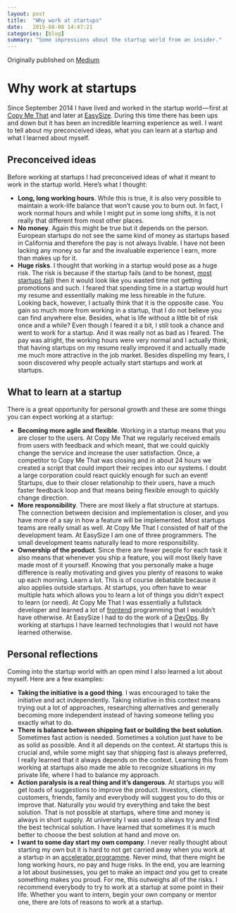 ```yaml
---
layout: post
title:  "Why work at startups"
date:   2015-08-08 14:47:21
categories: [blog]
summary: "Some impressions about the startup world from an insider."
---
```

Originally published on [Medium](https://medium.com/easysize-guests-wall/why-work-at-startups-305425d14b39)

# Why work at startups
Since September 2014 I have lived and worked in the startup world — first at [Copy Me That](http://www.copymethat.com/) and later at [EasySize](http://www.easysize.me/). During this time there has been ups and down but it has been an incredible learning experience as well. I want to tell about my preconceived ideas, what you can learn at a startup and what I learned about myself.

## Preconceived ideas
Before working at startups I had preconceived ideas of what it meant to work in the startup world. Here’s what I thought:

- **Long, long working hours**. While this is true, it is also very possible to maintain a work-life balance that won’t cause you to burn out. In fact, I work normal hours and while I might put in some long shifts, it is not really that different from most other places.
- **No money**. Again this might be true but it depends on the person. European startups do not see the same kind of money as startups based in California and therefore the pay is not always livable. I have not been lacking any money so far and the invaluable experience I earn, more than makes up for it.
- **Huge risks**. I thought that working in a startup would pose as a huge risk. The risk is because if the startup fails (and to be honest, [most startups fail](http://fortune.com/2014/09/25/why-startups-fail-according-to-their-founders/)) then it would look like you wasted time not getting promotions and such. I feared that spending time in a startup would hurt my resume and essentially making me less hireable in the future. Looking back, however, I actually think that it is the opposite case. You gain so much more from working in a startup, that I do not believe you can find anywhere else. Besides, what is life without a little bit of risk once and a while?
Even though I feared it a bit, I still took a chance and went to work for a startup. And it was really not as bad as I feared. The pay was alright, the working hours were very normal and I actually think, that having startups on my resume really improved it and actually made me much more attractive in the job market. Besides dispelling my fears, I soon discovered why people actually start startups and work at startups.

## What to learn at a startup
There is a great opportunity for personal growth and these are some things you can expect working at a startup:

- **Becoming more agile and flexible**. Working in a startup means that you are closer to the users. At Copy Me That we regularly received emails from users with feedback and which meant, that we could quickly change the service and increase the user satisfaction. Once, a competitor to Copy Me That was closing and in about 24 hours we created a script that could import their recipes into our systems. I doubt a large corporation could react quickly enough for such an event! Startups, due to their closer relationship to their users, have a much faster feedback loop and that means being flexible enough to quickly change direction.
- **More responsibility**. There are most likely a flat structure at startups. The connection between decision and implementation is closer, and you have more of a say in how a feature will be implemented. Most startups teams are really small as well. At Copy Me That I consisted of half of the development team. At EasySize I am one of three programmers. The small development teams naturally lead to more responsibility.
- **Ownership of the product**. Since there are fewer people for each task it also means that whenever you ship a feature, you will most likely have made most of it yourself. Knowing that you personally make a huge difference is really motivating and gives you plenty of reasons to wake up each morning.
Learn a lot. This is of course debatable because it also applies outside startups. At startups, you often have to wear multiple hats which allows you to learn a lot of things you didn’t expect to learn (or need). At Copy Me That I was essentially a fullstack developer and learned a lot of [frontend](http://en.wikipedia.org/wiki/Front_and_back_ends) programming that I wouldn’t have otherwise. At EasySize I had to do the work of a [DevOps](http://en.wikipedia.org/wiki/DevOps). By working at startups I have learned technologies that I would not have learned otherwise.

## Personal reflections
Coming into the startup world with an open mind I also learned a lot about myself. Here are a few examples:

- **Taking the initiative is a good thing**. I was encouraged to take the initiative and act independently. Taking initiative in this context means trying out a lot of approaches, researching alternatives and generally becoming more independent instead of having someone telling you exactly what to do.
- **There is balance between shipping fast or building the best solution**. Sometimes fast action is needed. Sometimes a solution just have to be as solid as possible. And it all depends on the context. At startups this is crucial and, while some might say that shipping fast is always preferred, I really learned that it always depends on the context. Learning this from working at startups also made me able to recognize situations in my private life, where I had to balance my approach.
- **Action paralysis is a real thing and it’s dangerous**. At startups you will get loads of suggestions to improve the product. Investors, clients, customers, friends, family and everybody will suggest you to do this or improve that. Naturally you would try everything and take the best solution. That is not possible at startups, where time and money is always in short supply. At university I was used to always try and find the best technical solution. I have learned that sometimes it is much better to choose the best solution at hand and move on.
- **I want to some day start my own company**. I never really thought about starting my own but it is hard to not get carried away when you work at a startup in an [accelerator programme](http://www.startupbootcamp.org/). Never mind, that there might be long working hours, no pay and huge risks. In the end, you are learning a lot about businesses, you get to make an impact *and* you get to create something makes you proud. For me, this outweighs all of the risks.
I recommend everybody to try to work at a startup at some point in their life. Whether you want to intern, begin your own company or mentor one, there are lots of reasons to work at a startup.
